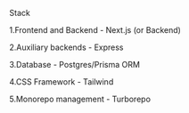 Stack

1.Frontend and Backend - Next.js (or Backend)

2.Auxiliary backends - Express

3.Database - Postgres/Prisma ORM

4.CSS Framework - Tailwind

5.Monorepo management - Turborepo



 
